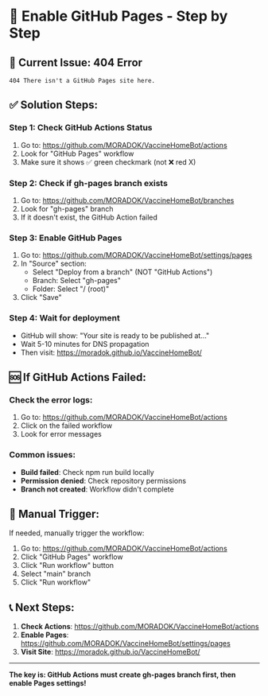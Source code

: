 # 🔧 Enable GitHub Pages - Step by Step

## 📍 **Current Issue: 404 Error**
```
404 There isn't a GitHub Pages site here.
```

## ✅ **Solution Steps:**

### **Step 1: Check GitHub Actions Status**
1. Go to: https://github.com/MORADOK/VaccineHomeBot/actions
2. Look for "GitHub Pages" workflow
3. Make sure it shows ✅ green checkmark (not ❌ red X)

### **Step 2: Check if gh-pages branch exists**
1. Go to: https://github.com/MORADOK/VaccineHomeBot/branches
2. Look for "gh-pages" branch
3. If it doesn't exist, the GitHub Action failed

### **Step 3: Enable GitHub Pages**
1. Go to: https://github.com/MORADOK/VaccineHomeBot/settings/pages
2. In "Source" section:
   - Select "Deploy from a branch" (NOT "GitHub Actions")
   - Branch: Select "gh-pages" 
   - Folder: Select "/ (root)"
3. Click "Save"

### **Step 4: Wait for deployment**
- GitHub will show: "Your site is ready to be published at..."
- Wait 5-10 minutes for DNS propagation
- Then visit: https://moradok.github.io/VaccineHomeBot/

## 🆘 **If GitHub Actions Failed:**

### **Check the error logs:**
1. Go to: https://github.com/MORADOK/VaccineHomeBot/actions
2. Click on the failed workflow
3. Look for error messages

### **Common issues:**
- **Build failed**: Check npm run build locally
- **Permission denied**: Check repository permissions
- **Branch not created**: Workflow didn't complete

## 🔄 **Manual Trigger:**

If needed, manually trigger the workflow:
1. Go to: https://github.com/MORADOK/VaccineHomeBot/actions
2. Click "GitHub Pages" workflow
3. Click "Run workflow" button
4. Select "main" branch
5. Click "Run workflow"

## 📞 **Next Steps:**

1. **Check Actions**: https://github.com/MORADOK/VaccineHomeBot/actions
2. **Enable Pages**: https://github.com/MORADOK/VaccineHomeBot/settings/pages
3. **Visit Site**: https://moradok.github.io/VaccineHomeBot/

---

**The key is: GitHub Actions must create gh-pages branch first, then enable Pages settings!**